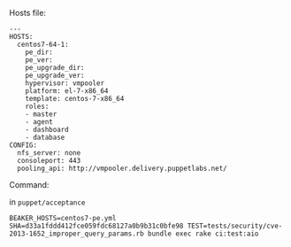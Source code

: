 Hosts file:

```
---
HOSTS:
  centos7-64-1:
    pe_dir:
    pe_ver:
    pe_upgrade_dir:
    pe_upgrade_ver:
    hypervisor: vmpooler
    platform: el-7-x86_64
    template: centos-7-x86_64
    roles:
    - master
    - agent
    - dashboard
    - database
CONFIG:
  nfs_server: none
  consoleport: 443
  pooling_api: http://vmpooler.delivery.puppetlabs.net/
```

Command:

in `puppet/acceptance`

`BEAKER_HOSTS=centos7-pe.yml SHA=d33a1fddd412fce059fdc68127a0b9b31c0bfe98 TEST=tests/security/cve-2013-1652_improper_query_params.rb bundle exec rake ci:test:aio`
